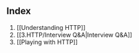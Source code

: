 ## Index

1. [[Understanding HTTP]]
2. [[3.HTTP/Interview Q&A|Interview Q&A]]
3. [[Playing with HTTP]]